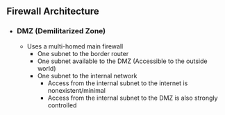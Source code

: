 ## Firewall Architecture
- ### DMZ (Demilitarized Zone)
	- Uses a multi-homed main firewall
		- One subnet to the border router
		- One subnet available to the DMZ (Accessible to the outside world)
		- One subnet to the internal network
			- Access from the internal subnet to the internet is nonexistent/minimal
			- Access from the internal subnet to the DMZ is also strongly controlled